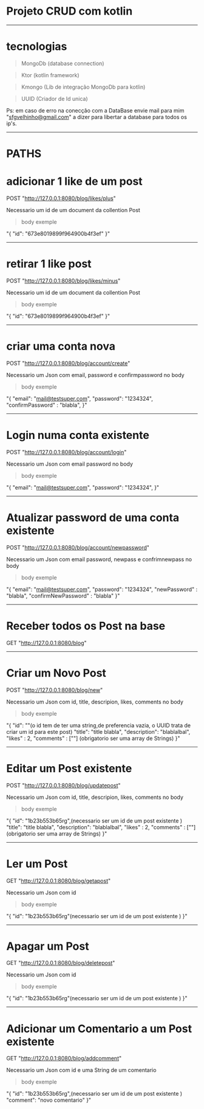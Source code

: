 # Projeto CRUD com kotlin
______________________________
# tecnologias

> MongoDb (database connection)

> Ktor (kotlin framework)

> Kmongo (Lib de integração MongoDb para kotlin)

> UUID (Criador de Id unica)


Ps: em caso de erro na conecção com a DataBase envie mail para mim "sfgvelhinho@gmail.com" a dizer para libertar a database para todos os ip's.
______________________________
# PATHS


# adicionar 1 like de um post
POST "http://127.0.0.1:8080/blog/likes/plus"

Necessario um id de um document da collention Post
>body exemple

"{
    "id": "673e8019899f964900b4f3ef"
}"
______________________________

# retirar 1 like post
POST "http://127.0.0.1:8080/blog/likes/minus"

Necessario um id de um document da collention Post
>body exemple

"{
    "id": "673e8019899f964900b4f3ef"
}"
______________________________

# criar uma conta nova
POST "http://127.0.0.1:8080/blog/account/create"

Necessario um Json com email, password e confirmpassword no body
>body exemple

"{
    "email": "mail@testsuper.com",
    "password": "1234324",
    "confirmPassword" : "blabla", 
}"
______________________________

# Login numa conta existente
POST "http://127.0.0.1:8080/blog/account/login"

Necessario um Json com email password no body
>body exemple

"{
    "email": "mail@testsuper.com",
    "password": "1234324",
}"
______________________________

# Atualizar password de uma conta existente
POST "http://127.0.0.1:8080/blog/account/newpassword"

Necessario um Json com email password, newpass e confrimnewpass no body
>body exemple

"{
    "email": "mail@testsuper.com",
    "password": "1234324",
    "newPassword" : "blabla",
    "confirmNewPassword" : "blabla" 
}"
______________________________

# Receber todos os Post na base
GET "http://127.0.0.1:8080/blog"

______________________________
# Criar um Novo Post
POST "http://127.0.0.1:8080/blog/new"

Necessario um Json com id, title, descripion, likes, comments no body
>body exemple

"{
    "id": ""(o id tem de ter uma string,de preferencia vazia, o UUID trata de criar um id para este post)
    "title": "title blabla",
    "description": "blablalbal",
    "likes" : 2,
    "comments" : [""] (obrigatorio ser uma array de Strings) 
}"  
______________________________

# Editar um Post existente
POST "http://127.0.0.1:8080/blog/updatepost"

Necessario um Json com id, title, descripion, likes, comments no body


>body exemple

"{
    "id": "1b23b553b65rg",(necessario ser um id de um post existente )
    "title": "title blabla",
    "description": "blablalbal",
    "likes" : 2,
    "comments" : [""] (obrigatorio ser uma array de Strings) 
}"  

______________________________
# Ler um Post
GET "http://127.0.0.1:8080/blog/getapost"

Necessario um Json com id


>body exemple

"{
    "id": "1b23b553b65rg"(necessario ser um id de um post existente ) 
}"  

______________________________
# Apagar um Post
GET "http://127.0.0.1:8080/blog/deletepost"

Necessario um Json com id


>body exemple

"{
    "id": "1b23b553b65rg"(necessario ser um id de um post existente ) 
}"  
______________________________

# Adicionar um Comentario a um Post existente
GET "http://127.0.0.1:8080/blog/addcomment"

Necessario um Json com id e uma String de um comentario


>body exemple

"{
    "id": "1b23b553b65rg",(necessario ser um id de um post existente ) 
    "comment": "novo comentario"
}"  







